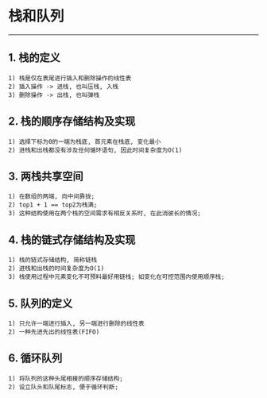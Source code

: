 # **栈和队列**
***


## **1. 栈的定义**
    1) 栈是仅在表尾进行插入和删除操作的线性表
    2) 插入操作 -> 进栈, 也叫压栈, 入栈
    3) 删除操作 -> 出栈, 也叫弹栈


## **2. 栈的顺序存储结构及实现**
    1) 选择下标为0的一端为栈底, 首元素在栈底, 变化最小
    2) 进栈和出栈都没有涉及任何循环语句, 因此时间复杂度为O(1)


## **3. 两栈共享空间**
    1) 在数组的两端, 向中间靠拢;
    2) top1 + 1 == top2为栈满;
    3) 这种结构使用在两个栈的空间需求有相反关系时, 在此消彼长的情况;


## **4. 栈的链式存储结构及实现**
    1) 栈的链式存储结构, 简称链栈
    2) 进栈和出栈的时间复杂度为O(1)
    3) 栈使用过程中元素变化不可预料最好用链栈; 如变化在可控范围内使用顺序栈;


## **5. 队列的定义**
    1) 只允许一端进行插入, 另一端进行删除的线性表
    2) 一种先进先出的线性表(FIFO)


## **6. 循环队列**
    1) 将队列的这种头尾相接的顺序存储结构;
    2) 设立队头和队尾标志, 便于循环判断;
